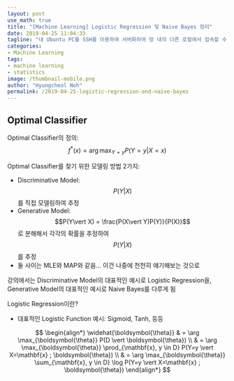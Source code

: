 ```yaml
---
layout: post
use_math: true
title: "[Machine Learning] Logistic Regression 및 Naive Bayes 정리"
date: 2019-04-25 11:04:33
tagline: "내 Ubuntu PC를 SSH를 이용하여 서버화하여 망 내의 다른 로컬에서 접속할 수 있게끔 서버 구축 방법 정리"
categories:
- Machine Learning
tags:
- machine learning
- statistics
image: /thumbnail-mobile.png
author: "Hyungcheol Noh"
permalink: /2019-04-25-logistic-regression-and-naive-bayes
---
```


## Optimal Classifier
Optimal Classifier의 정의: $$f^*(x) = \arg \max_{Y=y}P(Y=y \vert X=x)$$

Optimal Classifier를 찾기 위한 모델링 방법 2가지:
- Discriminative Model: $$P(Y\vert X)$$를 직접 모델링하여 추정
- Generative Model: $$P(Y\vert X) = \frac{P(X\vert Y)P(Y)}{P(X)}$$로 분해해서 각각의 확률을 추정하여 $$P(Y\vert X)$$를 추정
- 둘 사이는 MLE와 MAP와 같음… 이건 나중에 천천히 얘기해보는 것으로

강의에서는 Discriminative Model의 대표적인 예시로 Logistic Regression을, Generative Model의 대표적인 예시로 Naive Bayes를 다루게 됨

Logistic Regression이란?
- 대표적인 Logistic Function 예시: Sigmoid, Tanh, 등등

$$
\begin{align*}
\widehat{\boldsymbol{\theta}} & = \arg \max_{\boldsymbol{\theta}} P(D \vert \boldsymbol{\theta}) \\
& = \arg \max_{\boldsymbol{\theta}} \prod_{\mathbf{x}, y \in D} P(Y=y \vert X=\mathbf{x} ; \boldsymbol{\theta}) \\
& = \arg \max_{\boldsymbol{\theta}} \sum_{\mathbf{x}, y \in D} \log P(Y=y \vert X=\mathbf{x} ; \boldsymbol{\theta})
\end{align*}
$$

